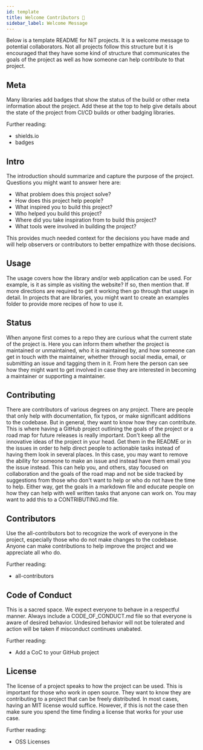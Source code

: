 ```yaml
---
id: template
title: Welcome Contributors 👋
sidebar_label: Welcome Message
---
```


Below is a template README for NiT projects. It is a welcome message to potential collaborators. Not all projects follow this structure but it is encouraged that they have some kind of structure that communicates the goals of the project as well as how someone can help contribute to that project.

## Meta

Many libraries add badges that show the status of the build or other meta information about the project. Add these at the top to help give details about the state of the project from CI/CD builds or other badging libraries.

Further reading:

- shields.io
- badges

## Intro

The introduction should summarize and capture the purpose of the project. Questions you might want to answer here are:

- What problem does this project solve?
- How does this project help people?
- What inspired you to build this project?
- Who helped you build this project?
- Where did you take inspiration from to build this project?
- What tools were involved in building the project?

This provides much needed context for the decisions you have made and will help observers or contributors to better empathize with those decisions.

## Usage

The usage covers how the library and/or web application can be used. For example, is it as simple as visiting the website? If so, then mention that. If more directions are required to get it working then go through that usage in detail. In projects that are libraries, you might want to create an examples folder to provide more recipes of how to use it.

## Status

When anyone first comes to a repo they are curious what the current state of the project is. Here you can inform them whether the project is maintained or unmaintained, who it is maintained by, and how someone can get in touch with the maintainer, whether through social media, email, or submitting an issue and tagging them in it. From here the person can see how they might want to get involved in case they are interested in becoming a maintainer or supporting a maintainer.

## Contributing

There are contributors of various degrees on any project. There are people that only help with documentation, fix typos, or make significant additions to the codebase. But in general, they want to know how they can contribute. This is where having a GitHub project outlining the goals of the project or a road map for future releases is really important. Don't keep all the innovative ideas of the project in your head. Get them in the README or in the issues in order to help direct people to actionable tasks instead of having them look in several places. In this case, you may want to remove the ability for someone to make an issue and instead have them email you the issue instead. This can help you, and others, stay focused on collaboration and the goals of the road map and not be side tracked by suggestions from those who don't want to help or who do not have the time to help. Either way, get the goals in a markdown file and educate people on how they can help with well written tasks that anyone can work on. You may want to add this to a CONTRIBUTING.md file.

## Contributors

Use the all-contributors bot to recognize the work of everyone in the project, especially those who do not make changes to the codebase. Anyone can make contributions to help improve the project and we appreciate all who do.

Further reading:

- all-contributors

## Code of Conduct

This is a sacred space. We expect everyone to behave in a respectful manner. Always include a CODE_OF_CONDUCT.md file so that everyone is aware of desired behavior. Undesired behavior will not be tolerated and action will be taken if misconduct continues unabated.

Further reading:

- Add a CoC to your GitHub project

## License

The license of a project speaks to how the project can be used. This is important for those who work in open source. They want to know they are contributing to a project that can be freely distributed. In most cases, having an MIT license would suffice. However, if this is not the case then make sure you spend the time finding a license that works for your use case.

Further reading:

- OSS Licenses
